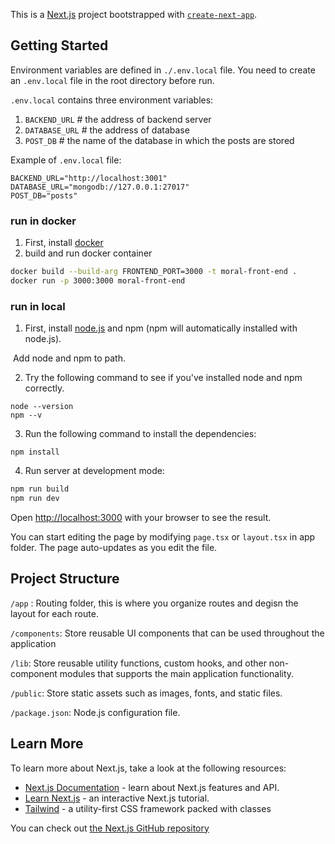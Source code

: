 This is a [Next.js](https://nextjs.org/) project bootstrapped with [`create-next-app`](https://github.com/vercel/next.js/tree/canary/packages/create-next-app).

## Getting Started

Environment variables are defined in `./.env.local` file. You need to create an `.env.local` file in the root directory before run.

`.env.local` contains three environment variables:
1. `BACKEND_URL`      # the address of backend server
2. `DATABASE_URL`     # the address of database
3. `POST_DB`          # the name of the database in which the posts are stored

Example of `.env.local` file:

```.env.local
BACKEND_URL="http://localhost:3001"
DATABASE_URL="mongodb://127.0.0.1:27017"
POST_DB="posts"
```


### run in docker

1. First, install [docker](https://docs.docker.com/get-docker/)
2. build and run docker container

<!--  docker build -build-arg API_URL=http://localhost:8000 -t moral-front-end . -->
```bash
docker build --build-arg FRONTEND_PORT=3000 -t moral-front-end .
docker run -p 3000:3000 moral-front-end
```

### run in local

1. First, install [node.js](https://nodejs.org/en) and npm (npm will automatically installed with node.js).

​	Add node and npm to path.


2. Try the following command to see if you've installed node and npm correctly.

```bas
node --version
npm --v
```

3. Run the following command to install the dependencies:

```ba
npm install
```

4. Run server at development mode:

```bash
npm run build
npm run dev             
```

Open [http://localhost:3000](http://localhost:3000) with your browser to see the result.

You can start editing the page by modifying `page.tsx` or `layout.tsx` in app folder. The page auto-updates as you edit the file.



## Project Structure

`/app` : Routing folder, this is where you organize routes and degisn the layout for each route.

`/components`: Store reusable UI components that can be used throughout the application

`/lib`: Store reusable utility functions, custom hooks, and other non-component modules that supports the main application functionality.

`/public`: Store static assets such as images, fonts, and static files.

`/package.json`: Node.js configuration file.



## Learn More

To learn more about Next.js, take a look at the following resources:

- [Next.js Documentation](https://nextjs.org/docs) - learn about Next.js features and API.
- [Learn Next.js](https://nextjs.org/learn) - an interactive Next.js tutorial.
- [Tailwind](https://tailwindcss.com/docs/installation) - a utility-first CSS framework packed with classes

You can check out [the Next.js GitHub repository](https://github.com/vercel/next.js/) 
